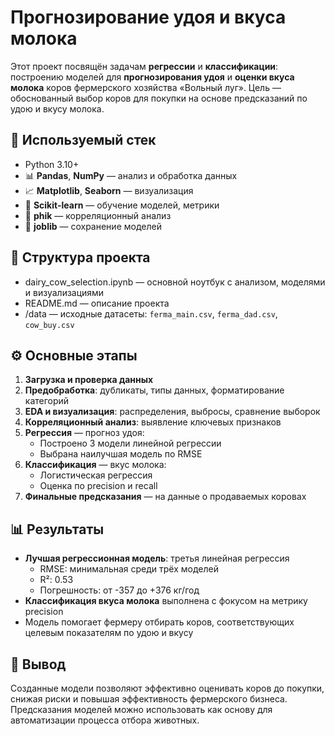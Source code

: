 # Прогнозирование удоя и вкуса молока

Этот проект посвящён задачам **регрессии** и **классификации**: построению моделей для **прогнозирования удоя** и **оценки вкуса молока** коров фермерского хозяйства «Вольный луг». Цель — обоснованный выбор коров для покупки на основе предсказаний по удою и вкусу молока.

## 🔧 Используемый стек

- Python 3.10+  
- 📊 **Pandas**, **NumPy** — анализ и обработка данных  
- 📈 **Matplotlib**, **Seaborn** — визуализация  
- 🧪 **Scikit-learn** — обучение моделей, метрики  
- 🧮 **phik** — корреляционный анализ  
- 💾 **joblib** — сохранение моделей

## 📁 Структура проекта

- dairy_cow_selection.ipynb — основной ноутбук с анализом, моделями и визуализациями  
- README.md — описание проекта  
- /data — исходные датасеты: `ferma_main.csv`, `ferma_dad.csv`, `cow_buy.csv`

## ⚙️ Основные этапы

1. **Загрузка и проверка данных**  
2. **Предобработка**: дубликаты, типы данных, форматирование категорий  
3. **EDA и визуализация**: распределения, выбросы, сравнение выборок  
4. **Корреляционный анализ**: выявление ключевых признаков  
5. **Регрессия** — прогноз удоя:  
   - Построено 3 модели линейной регрессии  
   - Выбрана наилучшая модель по RMSE  
6. **Классификация** — вкус молока:  
   - Логистическая регрессия  
   - Оценка по precision и recall  
7. **Финальные предсказания** — на данные о продаваемых коровах

## 📊 Результаты

- **Лучшая регрессионная модель**: третья линейная регрессия  
  - RMSE: минимальная среди трёх моделей  
  - R²: 0.53  
  - Погрешность: от -357 до +376 кг/год  
- **Классификация вкуса молока** выполнена с фокусом на метрику precision  
- Модель помогает фермеру отбирать коров, соответствующих целевым показателям по удою и вкусу

## 📌 Вывод

Созданные модели позволяют эффективно оценивать коров до покупки, снижая риски и повышая эффективность фермерского бизнеса. Предсказания моделей можно использовать как основу для автоматизации процесса отбора животных.

